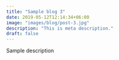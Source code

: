 ```yaml
---
title: "Sample blog 3"
date: 2019-05-12T12:14:34+06:00
image: "images/blog/post-3.jpg"
description: "This is meta description."
draft: false
---
```


Sample description

